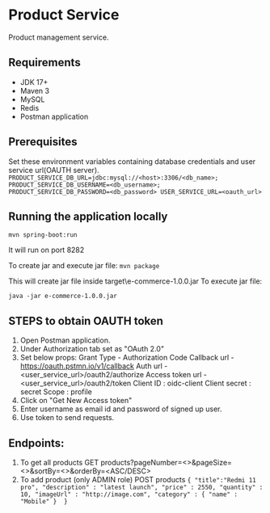 # **Product Service**
Product management service.

## **Requirements**
* JDK 17+
* Maven 3
* MySQL
* Redis
* Postman application

## **Prerequisites**
Set these environment variables containing database credentials and user service url(OAUTH server).
`PRODUCT_SERVICE_DB_URL=jdbc:mysql://<host>:3306/<db_name>;
PRODUCT_SERVICE_DB_USERNAME=<db_username>;
PRODUCT_SERVICE_DB_PASSWORD=<db_password>
USER_SERVICE_URL=<oauth_url>`

## **Running the application locally**
`mvn spring-boot:run`

It will run on port 8282

To create jar and execute jar file:
`mvn package`

This will create jar file inside target\e-commerce-1.0.0.jar
To execute jar file:

`java -jar e-commerce-1.0.0.jar`

## **STEPS to obtain OAUTH token**
1. Open Postman application. 
2. Under Authorization tab set as "OAuth 2.0"
3. Set below props: 
   Grant Type - Authorization Code
   Callback url - https://oauth.pstmn.io/v1/callback
   Auth url - <user_service_url>/oauth2/authorize
   Access token url - <user_service_url>/oauth2/token
   Client ID : oidc-client
   Client secret : secret
   Scope : profile
4. Click on "Get New Access token"
5. Enter username as email id and password of signed up user.
6. Use token to send requests.

## **Endpoints:**
1. To get all products
   GET products?pageNumber=<>&pageSize=<>&sortBy=<>&orderBy=<ASC/DESC>
2. To add product (only ADMIN role)
   POST products
   `{
      "title":"Redmi 11 pro",
      "description" : "latest launch",
      "price" : 2550,
      "quantity" : 10,
      "imageUrl" : "http://image.com",
      "category" : {
         "name" : "Mobile"
      } 
    }`

